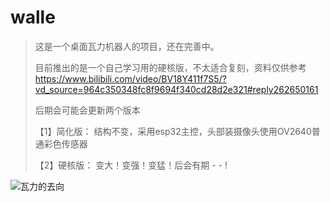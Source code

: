 # walle
> 这是一个桌面瓦力机器人的项目，还在完善中。
>
> 目前推出的是一个自己学习用的硬核版，不太适合复刻，资料仅供参考
> https://www.bilibili.com/video/BV18Y411f7S5/?vd_source=964c350348fc8f9694f340cd28d2e321#reply262650161
>
>
> 后期会可能会更新两个版本
>
> 【1】简化版： 结构不变，采用esp32主控，头部装摄像头使用OV2640普通彩色传感器
>
> 【2】硬核版： 变大！变强！变猛！后会有期 - - !

![瓦力的去向](https://github.com/jinsonli/walle/blob/main/%E6%96%B9%E6%A1%88/%E7%93%A6%E5%8A%9B%E7%9A%84%E5%8E%BB%E5%90%91.jpg)